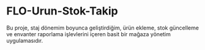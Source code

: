 # FLO-Urun-Stok-Takip
Bu proje, staj dönemim boyunca geliştirdiğim, ürün ekleme, stok güncelleme ve envanter raporlama işlevlerini içeren basit bir mağaza yönetim uygulamasıdır.
